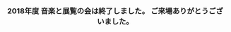 <h3><div style="text-align: center;">
2018年度 音楽と展覧の会は終了しました。  
ご来場ありがとうございました。</div></h3>

<!--日数カウンター-->
<script type="text/javascript" src="/js/count.js" charset="utf-8"></script>
